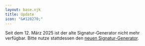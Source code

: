 ```yaml
---
layout: base.njk
title: Update
icon: "&#128270;"
---
```


<p class="b-red">Seit dem 12. März 2025 ist der alte Signatur-Generator nicht mehr verfügbar. Bitte nutze stattdessen den <a href="https://signatur.dasrelationship.com">neuen Signatur-Generator</a>.</p>